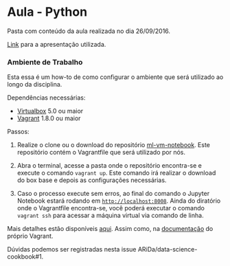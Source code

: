 # Aula - Python

Pasta com conteúdo da aula realizada no dia 26/09/2016.

[Link](https://docs.google.com/presentation/d/1_6a43ToTfbMER50d75uumRxJf9txVubu8LIyroAYbqI/edit?usp=sharing) para a apresentação utilizada.

### Ambiente de Trabalho

Esta essa é um how-to de como configurar o ambiente que será utilizado ao longo da disciplina.

Dependências necessárias:
* [Virtualbox](https://www.virtualbox.org/) 5.0 ou maior
* [Vagrant](https://www.vagrantup.com/) 1.8.0 ou maior

Passos:

1. Realize o clone ou o download do repositório [ml-vm-notebook](https://github.com/paulovn/ml-vm-notebook). Este repositório contém o Vagrantfile que será utilizado por nós.

2. Abra o terminal, acesse a pasta onde o repositório encontra-se e execute o comando `vagrant up`. Este comando irá realizar o download do box base e depois as configurações necessárias.

3. Caso o processo execute sem erros, ao final do comando o Jupyter Notebook estará rodando em [`http://localhost:8008`](http://localhost:8008). Ainda do diratório onde o Vagrantfile encontra-se, você poderá executar o comando `vagrant ssh` para acessar a máquina virtual via comando de linha.

Mais detalhes estão disponíveis [aqui](https://github.com/paulovn/ml-vm-notebook/blob/develop/README.md). Assim como, na [documentação](https://www.vagrantup.com/docs/cli/) do próprio Vagrant.

Dúvidas podemos ser registradas nesta issue ARiDa/data-science-cookbook#1.
